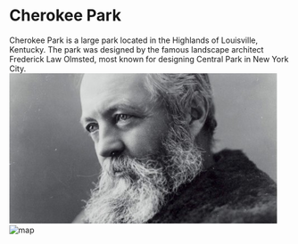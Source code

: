 # Cherokee Park
Cherokee Park is a large park located in the Highlands of Louisville, Kentucky. The park was designed by the famous landscape architect Frederick Law Olmsted, most known for designing Central Park in New York City.
![Frederick Law Olmsted](Thumbnail/frederick-law-olmsted.jpg)
![map](map.jpg)